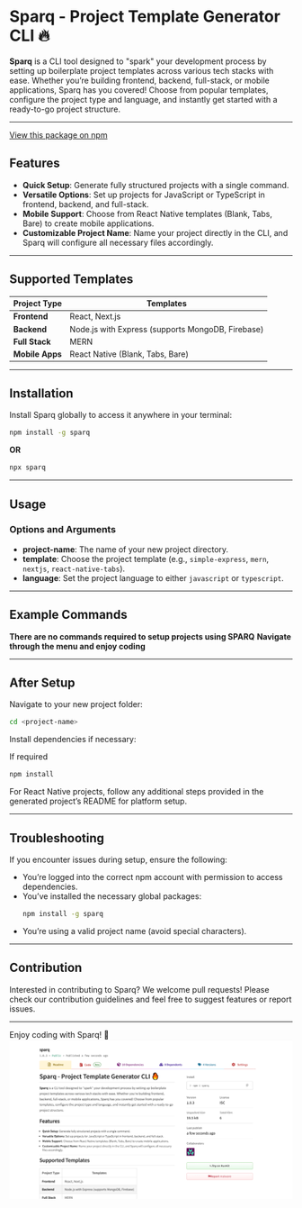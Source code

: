 # Sparq - Project Template Generator CLI 🔥

**Sparq** is a CLI tool designed to "spark" your development process by setting up boilerplate project templates across various tech stacks with ease. Whether you’re building frontend, backend, full-stack, or mobile applications, Sparq has you covered! Choose from popular templates, configure the project type and language, and instantly get started with a ready-to-go project structure.

---
[View this package on npm](https://www.npmjs.com/package/sparq)
## Features

- **Quick Setup**: Generate fully structured projects with a single command.
- **Versatile Options**: Set up projects for JavaScript or TypeScript in frontend, backend, and full-stack.
- **Mobile Support**: Choose from React Native templates (Blank, Tabs, Bare) to create mobile applications.
- **Customizable Project Name**: Name your project directly in the CLI, and Sparq will configure all necessary files accordingly.

---

## Supported Templates

| Project Type       | Templates                                            |
|--------------------|------------------------------------------------------|
| **Frontend**       | React, Next.js                                       |
| **Backend**        | Node.js with Express (supports MongoDB, Firebase)    |
| **Full Stack**     | MERN                                                 |
| **Mobile Apps**    | React Native (Blank, Tabs, Bare)                     |

---

## Installation

Install Sparq globally to access it anywhere in your terminal:

```bash
npm install -g sparq
```
**OR**
```bash
npx sparq
```

---

## Usage

### Options and Arguments

- **project-name**: The name of your new project directory.
- **template**: Choose the project template (e.g., `simple-express`, `mern`, `nextjs`, `react-native-tabs`).
- **language**: Set the project language to either `javascript` or `typescript`.

---

## Example Commands

**There are no commands required to setup projects using SPARQ**
**Navigate through the menu and enjoy coding**

---

## After Setup

Navigate to your new project folder:

```bash
cd <project-name>
```

Install dependencies if necessary:

If required
```bash
npm install
```

For React Native projects, follow any additional steps provided in the generated project’s README for platform setup.

---

## Troubleshooting

If you encounter issues during setup, ensure the following:

- You’re logged into the correct npm account with permission to access dependencies.
- You’ve installed the necessary global packages:
  ```bash
  npm install -g sparq
  ```
- You’re using a valid project name (avoid special characters).

---

## Contribution

Interested in contributing to Sparq? We welcome pull requests! Please check our contribution guidelines and feel free to suggest features or report issues.

---

Enjoy coding with Sparq! 🚀
![alt text](image.png)